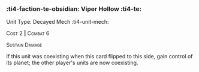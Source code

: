 ### :ti4-faction-te-obsidian: **Viper Hollow** :ti4-te:

Unit Type: Decayed Mech :ti4-unit-mech: 

<span style="font-variant:small-caps;">Cost</span> 2 __|__ <span style="font-variant:small-caps;">Combat</span> 6

<span style="font-variant:small-caps;">Sustain Damage</span>

If this unit was coexisting when this card flipped to this side, gain control of its planet; the other player's units are now coexisting.
